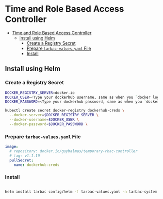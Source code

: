 # Time and Role Based Access Controller

- [Time and Role Based Access Controller](#time-and-role-based-access-controller)
  - [Install using Helm](#install-using-helm)
    - [Create a Registry Secret](#create-a-registry-secret)
    - [Prepare `tarbac-values.yaml` File](#prepare-tarbac-valuesyaml-file)
    - [Install](#install)

## Install using Helm

### Create a Registry Secret

```bash
DOCKER_REGISTRY_SERVER=docker.io
DOCKER_USER=<Type your dockerhub username, same as when you `docker login`>
DOCKER_PASSWORD=<Type your dockerhub password, same as when you `docker login`>

kubectl create secret docker-registry dockerhub-creds \
  --docker-server=$DOCKER_REGISTRY_SERVER \
  --docker-username=$DOCKER_USER \
  --docker-password=$DOCKER_PASSWORD \
```

### Prepare `tarbac-values.yaml` File

```yaml
image:
  # repository: docker.io/guybalmas/temporary-rbac-controller
  # tag: v1.1.10
  pullSecret:
    name: dockerhub-creds
```

### Install

```bash

helm install tarbac config/helm -f tarbac-values.yaml -n tarbac-system --create-namespace
```
